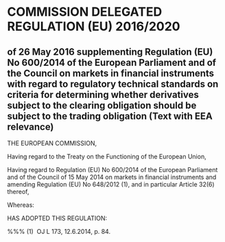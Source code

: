 # COMMISSION DELEGATED REGULATION (EU) 2016/2020

## of 26 May 2016 supplementing Regulation (EU) No 600/2014 of the European Parliament and of the Council on markets in financial instruments with regard to regulatory technical standards on criteria for determining whether derivatives subject to the clearing obligation should be subject to the trading obligation (Text with EEA relevance)

THE EUROPEAN COMMISSION,

Having regard to the Treaty on the Functioning of the European Union,

Having regard to Regulation (EU) No 600/2014 of the European Parliament and of the Council of 15 May 2014 on markets in financial instruments and amending Regulation (EU) No 648/2012 (1), and in particular Article 32(6) thereof,

Whereas:

HAS ADOPTED THIS REGULATION:

%%% (1)  OJ L 173, 12.6.2014, p. 84.

